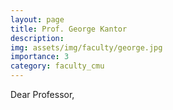```yaml
---
layout: page
title: Prof. George Kantor
description: 
img: assets/img/faculty/george.jpg
importance: 3
category: faculty_cmu
---
```


Dear Professor,

